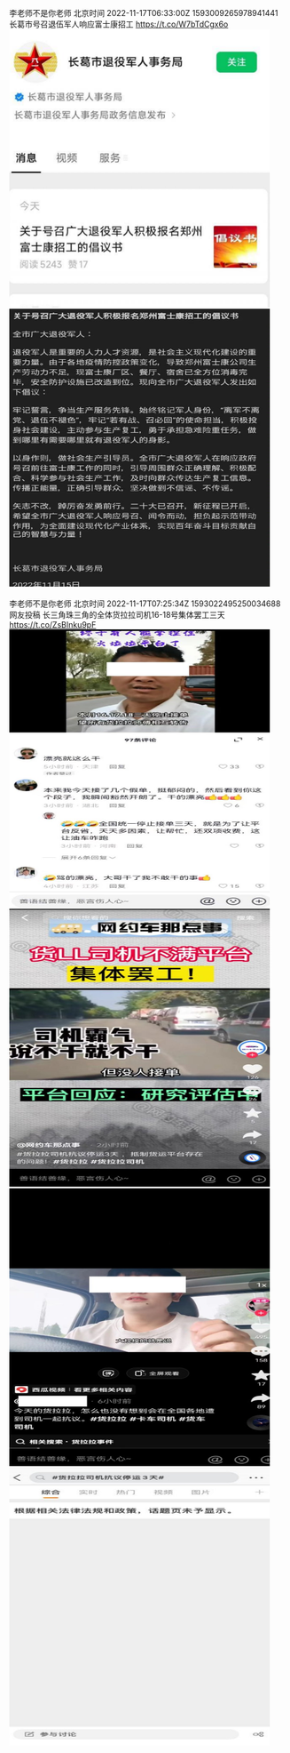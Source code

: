 李老师不是你老师 北京时间 2022-11-17T06:33:00Z 1593009265978941441<br>长葛市号召退伍军人响应富士康招工 https://t.co/W7bTdCgx6o<br><img src='/temp/image/2022/o-Month-11/1593009265978941441_0.jpg' width='470' height='500'><img src='/temp/image/2022/o-Month-11/1593009265978941441_1.jpg' width='470' height='500'><br><br>李老师不是你老师 北京时间 2022-11-17T07:25:34Z 1593022495250034688<br>网友投稿
长三角珠三角的全体货拉拉司机16-18号集体罢工三天 https://t.co/ZsBInku9pF<br><img src='/temp/image/2022/o-Month-11/1593022495250034688_0.jpg' width='470' height='500'><img src='/temp/image/2022/o-Month-11/1593022495250034688_1.jpg' width='470' height='500'><img src='/temp/image/2022/o-Month-11/1593022495250034688_2.jpg' width='470' height='500'><img src='/temp/image/2022/o-Month-11/1593022495250034688_3.jpg' width='470' height='500'><br><br>